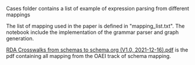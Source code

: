 Cases folder contains a list of example of expression parsing from different mappings

The list of mapping used in the paper is defined in "mapping_list.txt".
The notebook include the implementation of the grammar parser and graph generation. 

[RDA Crosswalks from schemas to schema.org (V1.0, 2021-12-16).pdf](RDA%20Crosswalks%20from%20schemas%20to%20schema.org%20%28V1.0%2C%202021-12-16%29.pdf) is the pdf containing all mapping from the OAEI track of schema mapping.  